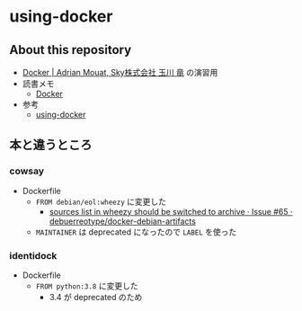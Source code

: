 # using-docker

## About this repository

- [Docker | Adrian Mouat, Sky株式会社 玉川 竜](https://amzn.to/2PZ7xAy) の演習用
- 読書メモ
  - [Docker](https://y-meguro.gitbook.io/reading-record/other/using_docker)
- 参考
  - [using-docker](https://github.com/using-docker)

## 本と違うところ

### cowsay

- Dockerfile
  - `FROM debian/eol:wheezy` に変更した
    - [sources list in wheezy should be switched to archive · Issue #65 · debuerreotype/docker-debian-artifacts](https://github.com/debuerreotype/docker-debian-artifacts/issues/65)
  - `MAINTAINER` は deprecated になったので `LABEL` を使った

### identidock

- Dockerfile
  - `FROM python:3.8` に変更した
    - 3.4 が deprecated のため
